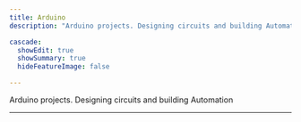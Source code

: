 ```yaml
---
title: Arduino
description: "Arduino projects. Designing circuits and building Automation"

cascade:
  showEdit: true
  showSummary: true
  hideFeatureImage: false

---
```

Arduino projects. Designing circuits and building Automation

---